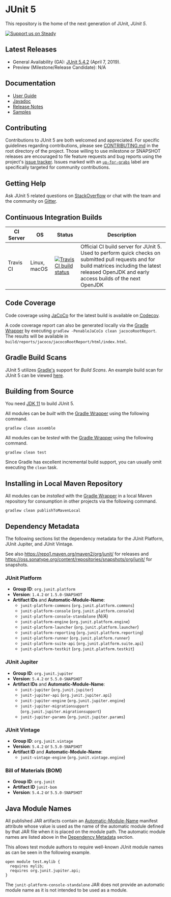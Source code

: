 # JUnit 5

This repository is the home of the next generation of JUnit, _JUnit 5_.

[![Support us on Steady](https://img.shields.io/badge/support_us-on_Steady-ff7264.svg)](https://steadyhq.com/en/junit)

## Latest Releases

- General Availability (GA): [JUnit 5.4.2](https://github.com/junit-team/junit5/releases/tag/r5.4.2)
(April 7, 2019).
- Preview (Milestone/Release Candidate): N/A

## Documentation

- [User Guide]
- [Javadoc]
- [Release Notes]
- [Samples]

## Contributing

Contributions to JUnit 5 are both welcomed and appreciated. For specific guidelines
regarding contributions, please see [CONTRIBUTING.md] in the root directory of the
project. Those willing to use milestone or SNAPSHOT releases are encouraged
to file feature requests and bug reports using the project's
[issue tracker](https://github.com/junit-team/junit5/issues). Issues marked with an
<a href="https://github.com/junit-team/junit5/issues?q=is%3Aissue+is%3Aopen+label%3Aup-for-grabs">`up-for-grabs`</a>
label are specifically targeted for community contributions.

## Getting Help

Ask JUnit 5 related questions on [StackOverflow] or chat with the team and the community on [Gitter].

## Continuous Integration Builds

| CI Server | OS           | Status | Description |
| --------- | ------------ | ------ | ----------- |
| Travis CI | Linux, macOS | [![Travis CI build status](https://travis-ci.org/junit-team/junit5.svg?branch=master)](https://travis-ci.org/junit-team/junit5) | Official CI build server for JUnit 5. Used to perform quick checks on submitted pull requests and for build matrices including the latest released OpenJDK and early access builds of the next OpenJDK |

## Code Coverage

Code coverage using [JaCoCo] for the latest build is available on [Codecov].

A code coverage report can also be generated locally via the [Gradle Wrapper] by
executing `gradlew -PenableJaCoCo clean jacocoRootReport`. The results will be available
in `build/reports/jacoco/jacocoRootReport/html/index.html`.

## Gradle Build Scans

JUnit 5 utilizes [Gradle's](https://gradle.org/) support for _Build Scans_. An example
build scan for JUnit 5 can be viewed [here](https://scans.gradle.com/s/bl3pw4mrbgsao).

## Building from Source

You need [JDK 11] to build JUnit 5.

All modules can be _built_ with the [Gradle Wrapper] using the following command.

`gradlew clean assemble`

All modules can be _tested_ with the [Gradle Wrapper] using the following command.

`gradlew clean test`

Since Gradle has excellent incremental build support, you can usually omit executing the
`clean` task.

## Installing in Local Maven Repository

All modules can be _installed_ with the [Gradle Wrapper] in a local Maven repository for
consumption in other projects via the following command.

`gradlew clean publishToMavenLocal`

## Dependency Metadata

The following sections list the dependency metadata for the JUnit Platform, JUnit
Jupiter, and JUnit Vintage.

See also <https://repo1.maven.org/maven2/org/junit/> for releases and <https://oss.sonatype.org/content/repositories/snapshots/org/junit/> for snapshots.

### JUnit Platform

- **Group ID**: `org.junit.platform`
- **Version**: `1.4.2` or `1.5.0-SNAPSHOT`
- **Artifact IDs** and **Automatic-Module-Name**:
  - `junit-platform-commons` (`org.junit.platform.commons`)
  - `junit-platform-console` (`org.junit.platform.console`)
  - `junit-platform-console-standalone` (*N/A*)
  - `junit-platform-engine` (`org.junit.platform.engine`)
  - `junit-platform-launcher` (`org.junit.platform.launcher`)
  - `junit-platform-reporting` (`org.junit.platform.reporting`)
  - `junit-platform-runner` (`org.junit.platform.runner`)
  - `junit-platform-suite-api` (`org.junit.platform.suite.api`)
  - `junit-platform-testkit` (`org.junit.platform.testkit`)

### JUnit Jupiter

- **Group ID**: `org.junit.jupiter`
- **Version**: `5.4.2` or `5.5.0-SNAPSHOT`
- **Artifact IDs** and **Automatic-Module-Name**:
  - `junit-jupiter` (`org.junit.jupiter`)
  - `junit-jupiter-api` (`org.junit.jupiter.api`)
  - `junit-jupiter-engine` (`org.junit.jupiter.engine`)
  - `junit-jupiter-migrationsupport` (`org.junit.jupiter.migrationsupport`)
  - `junit-jupiter-params` (`org.junit.jupiter.params`)

### JUnit Vintage

- **Group ID**: `org.junit.vintage`
- **Version**: `5.4.2` or `5.5.0-SNAPSHOT`
- **Artifact ID** and **Automatic-Module-Name**:
  - `junit-vintage-engine` (`org.junit.vintage.engine`)

### Bill of Materials (BOM)

- **Group ID**: `org.junit`
- **Artifact ID** `junit-bom`
- **Version**: `5.4.2` or `5.5.0-SNAPSHOT`

## Java Module Names

All published JAR artifacts contain an [Automatic-Module-Name] manifest attribute
whose value is used as the name of the automatic module defined by that JAR file
when it is placed on the module path. The automatic module names are listed above
in the [Dependency Metadata](#dependency-metadata) section.

This allows test module authors to require well-known JUnit module names as
can be seen in the following example.


```
open module test.mylib {
  requires mylib;
  requires org.junit.jupiter.api;
}
```

The `junit-platform-console-standalone` JAR does not provide an automatic module name
as it is not intended to be used as a module.


[Automatic-Module-Name]: http://mail.openjdk.java.net/pipermail/jpms-spec-experts/2017-April/000667.html
[Codecov]: https://codecov.io/gh/junit-team/junit5
[CONTRIBUTING.md]: https://github.com/junit-team/junit5/blob/master/CONTRIBUTING.md
[Gitter]: https://gitter.im/junit-team/junit5
[Gradle Wrapper]: https://docs.gradle.org/current/userguide/gradle_wrapper.html#sec:using_wrapper
[JaCoCo]: http://www.eclemma.org/jacoco/
[Javadoc]: https://junit.org/junit5/docs/current/api/
[JDK 11]: https://jdk.java.net/11/
[Release Notes]: https://junit.org/junit5/docs/current/release-notes/
[StackOverflow]: https://stackoverflow.com/questions/tagged/junit5
[User Guide]: https://junit.org/junit5/docs/current/user-guide/
[Samples]: https://github.com/junit-team/junit5-samples
